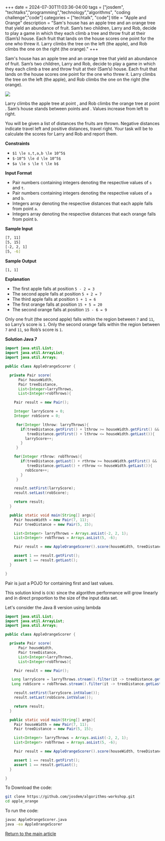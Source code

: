 +++
date = 2024-07-30T11:03:36-04:00
tags = ["josdem", "techtalks","programming","technology","algorithms", "coding challenge","code"]
categories = ["techtalk", "code"]
title = "Apple and Orange"
description = "Sam's house has an apple tree and an orange tree that yield an abundance of fruit. Sam’s two children, Larry and Rob, decide to play a game in which they each climb a tree and throw fruit at their (Sam’s) house. Each fruit that lands on the house scores one point for the one who threw it. Larry climbs the tree on the left (the apple), and Rob climbs the one on the right (the orange)."
+++

Sam's house has an apple tree and an orange tree that yield an abundance of fruit. Sam’s two children, Larry and Rob, decide to play a game in which they each climb a tree and throw fruit at their (Sam’s) house. Each fruit that lands on the house scores one point for the one who threw it. Larry climbs the tree on the left (the apple), and Rob climbs the one on the right (the orange).

<img src="/img/techtalks/algorithms/apple_orange.png"/>

Larry climbs the apple tree at point , and Rob climbs the orange tree at point . Sam’s house stands between points  and . Values increase from left to right.

You will be given a list of distances the fruits are thrown. Negative distances indicate travel left and positive distances, travel right. Your task will be to calculate the scores for Larry and Rob and report them.

**Constraints**

* `$1 \le s,t,a,b \le 10^5$`
* `$-10^5 \le d \le 10^5$`
* `$a \le s \le t \le b$`

**Input Format**

* Pair numbers containing integers denoting the respective values of `s` and `t`.
* Pair numbers containing integers denoting the respective values of `a` and `b`.
* Integers array denoting the respective distances that each apple falls from point `a`.
* Integers array denoting the respective distances that each orange falls from point `b`.


**Sample Input**

```bash
[7, 11]
[5, 15]
[-2, 2, 1]
[5, -6]
```

**Sample Output**

```bash
[1, 1]
```

**Explanation**

* The first apple falls at position `5 - 2 = 3`
* The second apple falls at position `5 + 2 = 7`
* The third apple falls at position `5 + 1 = 6`
* The first orange falls at position `15 + 5 = 20`
* The second orange falls at position `15 - 6 = 9`

Only one fruit (the second apple) falls within the region between `7` and `11`, so Larry’s score is `1`.
Only the second orange falls within the region between `7` and `11`, so Rob’s score is `1`.

**Solution Java 7**

```java
import java.util.List;
import java.util.ArrayList;
import java.util.Arrays;

public class AppleOrangeScorer {

  private Pair score(
      Pair houseWidth,
      Pair treeDistance,
      List<Integer>larryThrows,
      List<Integer>robThrows){

    Pair result = new Pair();

    Integer larryScore = 0;
    Integer robScore = 0;

     for(Integer lthrow: larryThrows){
       if(treeDistance.getFirst() + lthrow >= houseWidth.getFirst() &&
          treeDistance.getFirst() + lthrow <= houseWidth.getLast()){
         larryScore++;
       }
     }

    for(Integer rthrow: robThrows){
       if(treeDistance.getLast() + rthrow >= houseWidth.getFirst() &&
          treeDistance.getLast() + rthrow <= houseWidth.getLast()){
         robScore++;
       }
     }

    result.setFirst(larryScore);
    result.setLast(robScore);

    return result;
  }

  public static void main(String[] args){
    Pair houseWidth = new Pair(7, 11);
    Pair treeDistance = new Pair(5, 15);

    List<Integer> larryThrows = Arrays.asList(-2, 2, 1);
    List<Integer> robThrows = Arrays.asList(5, -6);

    Pair result = new AppleOrangeScorer().score(houseWidth, treeDistance, larryThrows, robThrows);

    assert 1 == result.getFirst();
    assert 1 == result.getLast();
  }

}
```

Pair is just a POJO for containing first and last values.

This solution kind is `O(N)` since the algorithm performance will grow linearly and in direct proportion to the size of the input data set.

Let's consider the Java 8 version using lambda

```java
import java.util.List;
import java.util.ArrayList;
import java.util.Arrays;

public class AppleOrangeScorer {

  private Pair score(
      Pair houseWidth,
      Pair treeDistance,
      List<Integer>larryThrows,
      List<Integer>robThrows){

    Pair result = new Pair();

   Long larryScore = larryThrows.stream().filter(it -> treeDistance.getFirst() + it >= houseWidth.getFirst() && treeDistance.getFirst() + it <= houseWidth.getLast()).count();
   Long robScore = robThrows.stream().filter(it -> treeDistance.getLast() + it >= houseWidth.getFirst() && treeDistance.getLast() + it <= houseWidth.getLast()).count();

    result.setFirst(larryScore.intValue());
    result.setLast(robScore.intValue());

    return result;
  }

  public static void main(String[] args){
    Pair houseWidth = new Pair(7, 11);
    Pair treeDistance = new Pair(5, 15);

    List<Integer> larryThrows = Arrays.asList(-2, 2, 1);
    List<Integer> robThrows = Arrays.asList(5, -6);

    Pair result = new AppleOrangeScorer().score(houseWidth, treeDistance, larryThrows, robThrows);

    assert 1 == result.getFirst();
    assert 1 == result.getLast();
  }

}
```

To Download the code:


```bash
git clone https://github.com/josdem/algorithms-workshop.git
cd apple_orange
```

To run the code:

```bash
javac AppleOrangeScorer.java
java -ea AppleOrangeScorer
```


[Return to the main article](/techtalk/algorithms)
